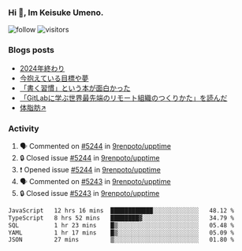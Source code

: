 ### Hi 👋, Im Keisuke Umeno.

<!--
**9renpoto/9renpoto** is a ✨ _special_ ✨ repository because its `README.md` (this file) appears on your GitHub profile.

Here are some ideas to get you started:

- 🔭 I’m currently working on ...
- 🌱 I’m currently learning ...
- 👯 I’m looking to collaborate on ...
- 🤔 I’m looking for help with ...
- 💬 Ask me about ...
- 📫 How to reach me: ...
- 😄 Pronouns: ...
- ⚡ Fun fact: ...
-->

![follow](https://img.shields.io/github/followers/9renpoto?label=Follow&style=social)
![visitors](https://komarev.com/ghpvc/?username=9renpoto&label=Profile%20views&color=0e75b6&style=flat)

### Blogs posts

<!-- BLOG-POST-LIST:START -->
- [2024年終わり](https://9renpoto.win/entry/2024/12/31/2024-end)
- [今抱えている目標や夢](https://9renpoto.win/entry/2024/12/02/objective)
- [「書く習慣」という本が面白かった](https://9renpoto.win/entry/2024/11/11/leave_a_feeling_sad)
- [「GitLabに学ぶ世界最先端のリモート組織のつくりかた」を読んだ](https://9renpoto.win/entry/2024/09/10/remote_organization)
- [体脂肪↗](https://9renpoto.win/entry/2024/08/12/gaining_fat)
<!-- BLOG-POST-LIST:END -->

### Activity

<!--START_SECTION:activity-->
1. 🗣 Commented on [#5244](https://github.com/9renpoto/upptime/issues/5244#issuecomment-2624808477) in [9renpoto/upptime](https://github.com/9renpoto/upptime)
2. 🔒 Closed issue [#5244](https://github.com/9renpoto/upptime/issues/5244) in [9renpoto/upptime](https://github.com/9renpoto/upptime)
3. ❗ Opened issue [#5244](https://github.com/9renpoto/upptime/issues/5244) in [9renpoto/upptime](https://github.com/9renpoto/upptime)
4. 🗣 Commented on [#5243](https://github.com/9renpoto/upptime/issues/5243#issuecomment-2624696008) in [9renpoto/upptime](https://github.com/9renpoto/upptime)
5. 🔒 Closed issue [#5243](https://github.com/9renpoto/upptime/issues/5243) in [9renpoto/upptime](https://github.com/9renpoto/upptime)
<!--END_SECTION:activity-->

<!--START_SECTION:waka-->

```txt
JavaScript   12 hrs 16 mins  ████████████░░░░░░░░░░░░░   48.12 %
TypeScript   8 hrs 52 mins   ████████▓░░░░░░░░░░░░░░░░   34.79 %
SQL          1 hr 23 mins    █▒░░░░░░░░░░░░░░░░░░░░░░░   05.48 %
YAML         1 hr 17 mins    █▒░░░░░░░░░░░░░░░░░░░░░░░   05.09 %
JSON         27 mins         ▒░░░░░░░░░░░░░░░░░░░░░░░░   01.80 %
```

<!--END_SECTION:waka-->

